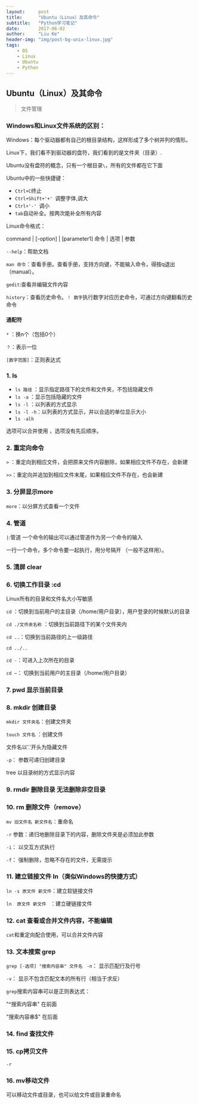 ```yaml
---
layout:     post
title:      "Ubuntu（Linux）及其命令"
subtitle:   "Python学习笔记"
date:       2017-06-02
author:     "Liu Ke"
header-img: "img/post-bg-unix-linux.jpg"
tags:
    - OS
    - Linux
    - Ubuntu
    - Python
---
```



## Ubuntu（Linux）及其命令
>文件管理

### Windows和Linux文件系统的区别：
Windows：每个驱动器都有自己的根目录结构，这样形成了多个树并列的情形。

Linux下，我们看不到驱动器的盘符，我们看到的是文件夹（目录）.

Ubuntu没有盘符的概念，只有一个根目录`\`，所有的文件都在它下面


Ubuntu中的一些快捷键：
- `Ctrl+C`终止
- `Ctrl+Shift+'+' `调整字体,调大
- `Ctrl+'-' `调小
- `tab`自动补全。按两次能补全所有内容

Linux命令格式：


command | [-option] | [parameter1]
命令 | 选项 | 参数

``--help``：帮助文档

`man 命令`：查看手册。查看手册，支持方向键，不能输入命令，得按q退出（manual）。

`gedit`:查看并编辑文件内容

`history`：查看历史命令。`！ 数字`执行数字对应历史命令，可通过方向键翻看历史命令

#### 通配符
`*` ：换n个（包括0个）

`？`：表示一位

`[数字范围]`：正则表达式

  
### 1. ls

- `ls 路径` ：显示指定路径下的文件和文件夹，不包括隐藏文件
- `ls -a`   ：显示包括隐藏的文件 
- `ls -l`   ：以列表的方式显示
- `ls -l -h`：以列表的方式显示，并以合适的单位显示大小
- `ls -alh`

选项可以合并使用 ，选项没有先后顺序。


### 2. 重定向命令
`>` ：重定向到相应文件，会把原来文件内容删除，如果相应文件不存在，会新建

`>>`：重定向并追加到相应文件末尾，如果相应文件不存在，也会新建

### 3. 分屏显示more
`more`：以分屏方式查看一个文件

### 4. 管道
`|`:管道 一个命令的输出可以通过管道作为另一个命令的输入	

一行一个命令，多个命令要一起执行，用分号隔开 （一般不这样用）。

### 5. 清屏 clear

### 6. 切换工作目录 :cd      
Linux所有的目录和文件名大小写敏感

``cd`` ：切换到当前用户的主目录（/home/用户目录），用户登录的时候默认的目录

``cd ./文件夹名称`` ：切换到当前路径下的某个文件夹内

``cd ..``：切换到当前路径的上一级路径

``cd ../..``  

``cd -``：可进入上次所在的目录

``cd ~``： 切换到当前用户的主目录（/home/用户目录）

### 7. pwd 显示当前目录

### 8. mkdir 创建目录
`mkdir 文件夹名`：创建文件夹

`touch 文件名`  ：创建文件

文件名以'.'开头为隐藏文件

``-p``： 参数可递归创建目录

tree 以目录树的方式显示内容

### 9. rmdir 删除目录  无法删除非空目录 

### 10. rm 删除文件（remove）
``mv 旧文件名 新文件名``：重命名

``-r`` 参数：递归地删除目录下的内容，删除文件夹是必须加此参数

``-i``： 以交互方式执行

``-f``： 强制删除，忽略不存在的文件，无需提示

### 11. 建立链接文件 ln（类似Windows的快捷方式）
``ln -s 原文件 新文件``：建立软链接文件

``ln  原文件 新文件 `` ：建立硬链接文件

### 12. cat 查看或合并文件内容，不能编辑
``cat``和重定向配合使用，可以合并文件内容

### 13. 文本搜索 grep
``grep [-选项] "搜索内容串" 文件名
 ``
``-n``： 显示匹配行及行号

``-v``： 显示不包含匹配文本的所有行（相当于求反）

``grep``搜索内容串可以是正则表达式：

"^搜索内容串" 在前面

"搜索内容串$" 在后面

### 14. find 查找文件

### 15. cp拷贝文件
``-r`` 

### 16. mv移动文件
可以移动文件或目录，也可以给文件或目录重命名 
